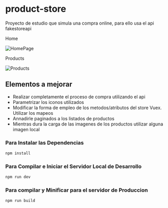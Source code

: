 # product-store

Proyecto de estudio que simula una compra online, para ello usa el api fakestoreapi

Home

![HomePage](https://drive.google.com/file/d/1tingP_-HhGGcTpKAJGUwDuaS9iVqyEIm/view)


Products

![Products](https://drive.google.com/file/d/1JW-LhqkAi0dyLTOZSXa6XnqI3Z7v2k2n/view?usp=share_link)

## Elementos a mejorar

* Realizar completamente el proceso de compra utilizando el api
* Parametrizar los iconos utilizados
* Modificar la forma de empleo de los metodos/atributos del store Vuex. Utilizar los mapeos
* Annadirle paginados a los listados de productos
* Mientras dura la carga de las imagenes de los productos utilizar alguna imagen local

### Para Instalar las Dependencias

```sh
npm install
```

### Para Compilar e Iniciar el Servidor Local de Desarrollo

```sh
npm run dev
```

### Para compilar y Minificar para el servidor de Produccion

```sh
npm run build
